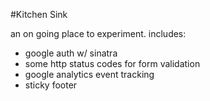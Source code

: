 #Kitchen Sink

an on going place to experiment. includes:

 * google auth w/ sinatra
 * some http status codes for form validation
 * google analytics event tracking
 * sticky footer
